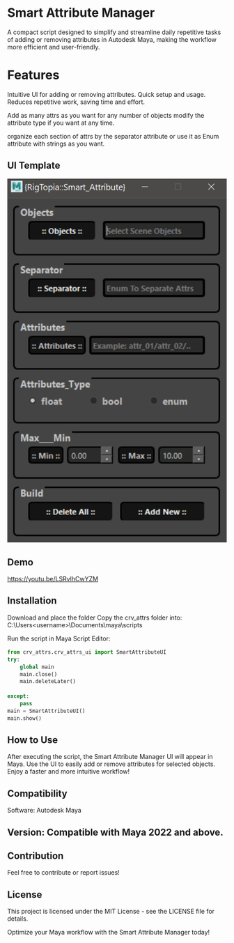 # Smart Attribute Manager
A compact script designed to simplify and streamline daily repetitive tasks of adding or removing attributes 
in Autodesk Maya, making the workflow more efficient and user-friendly.


# Features
Intuitive UI for adding or removing attributes.
Quick setup and usage.
Reduces repetitive work, saving time and effort.

Add as many attrs as you want for any number of objects 
modify the attribute type if you want at any time.

organize each section of attrs by the separator attribute 
or use it as Enum attribute with strings as you want.
  

## UI Template
![Sample Image](SmartAttributeUI.png)

## Demo 
https://youtu.be/LSRvlhCwYZM

## Installation
Download and place the folder Copy the crv_attrs folder into:
C:\Users\<username>\Documents\maya\scripts

 Run the script in Maya Script Editor:

```python
from crv_attrs.crv_attrs_ui import SmartAttributeUI
try:
    global main
    main.close()
    main.deleteLater()

except:
    pass
main = SmartAttributeUI()
main.show()
```
## How to Use
After executing the script, the Smart Attribute Manager UI will appear in Maya.
Use the UI to easily add or remove attributes for selected objects.
Enjoy a faster and more intuitive workflow!

## Compatibility
Software: Autodesk Maya

## Version: Compatible with Maya 2022 and above.

## Contribution
Feel free to contribute or report issues!

## License
This project is licensed under the MIT License - see the LICENSE file for details.

Optimize your Maya workflow with the Smart Attribute Manager today!
